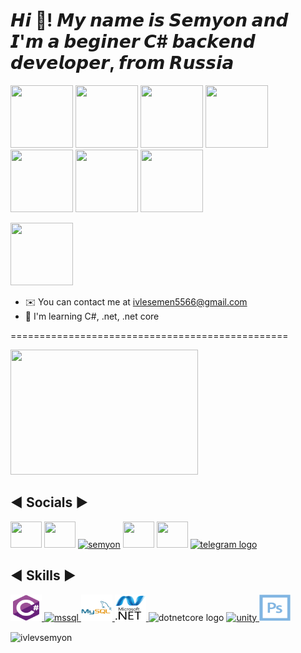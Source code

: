 <h1 align="left">𝙃𝙞 👋! 𝙈𝙮 𝙣𝙖𝙢𝙚 𝙞𝙨 𝙎𝙚𝙢𝙮𝙤𝙣 𝙖𝙣𝙙 𝙄'𝙢 𝙖 𝙗𝙚𝙜𝙞𝙣𝙚𝙧 𝘾# 𝙗𝙖𝙘𝙠𝙚𝙣𝙙 𝙙𝙚𝙫𝙚𝙡𝙤𝙥𝙚𝙧, 𝙛𝙧𝙤𝙢 𝙍𝙪𝙨𝙨𝙞𝙖</h1>


<p>
<a><img src ="https://user-images.githubusercontent.com/75061655/231721085-7645719e-eb75-448a-a9b7-aa6eb006803b.gif" width = "100" height = "100"/></a> 
  <a><img src ="https://user-images.githubusercontent.com/75061655/231721085-7645719e-eb75-448a-a9b7-aa6eb006803b.gif" width = "100" height = "100"/></a>
  <a><img src ="https://user-images.githubusercontent.com/75061655/231721085-7645719e-eb75-448a-a9b7-aa6eb006803b.gif" width = "100" height = "100"/></a>
  <a><img src ="https://user-images.githubusercontent.com/75061655/231721085-7645719e-eb75-448a-a9b7-aa6eb006803b.gif" width = "100" height = "100"/></a>
  <a><img src ="https://user-images.githubusercontent.com/75061655/231721085-7645719e-eb75-448a-a9b7-aa6eb006803b.gif" width = "100" height = "100"/></a>
  <a><img src ="https://user-images.githubusercontent.com/75061655/231721085-7645719e-eb75-448a-a9b7-aa6eb006803b.gif" width = "100" height = "100"/></a>
  <a><img src ="https://user-images.githubusercontent.com/75061655/231721085-7645719e-eb75-448a-a9b7-aa6eb006803b.gif" width = "100" height = "100"/></a>
</p>


<img src ="https://user-images.githubusercontent.com/75061655/231721085-7645719e-eb75-448a-a9b7-aa6eb006803b.gif" width = "100" height = "100"/>

* ✉️  You can contact me at [ivlesemen5566@gmail.com](mailto:ivlesemen5566@gmail.com)
* 🧠  I'm learning C#, .net, .net core

================================================

<img src ="https://user-images.githubusercontent.com/75061655/231724152-a88d2bf9-2486-4313-8107-c5afdc395b22.gif" width = "300" height = "200"/>


## ◀ Socials ▶

<p align="left">
<a href="https://www.github.com/IvlevSemyon" target="_blank" rel="noreferrer"><img src="https://raw.githubusercontent.com/danielcranney/readme-generator/main/public/icons/socials/github.svg" width="50" height="42" /></a>
<a href="https://www.stackoverflow.com/users/21632423/ensi" target="_blank" rel="noreferrer"><img src="https://raw.githubusercontent.com/danielcranney/readme-generator/main/public/icons/socials/stackoverflow.svg" width="50" height="42" /></a>
<a href="https://www.leetcode.com/ens1" target="blank" rel="noreferrer"><img src="https://raw.githubusercontent.com/rahuldkjain/github-profile-readme-generator/master/src/images/icons/Social/leet-code.svg" alt="semyon" width="50" height="42" /></a>
<a href="https://discord.com/users/540883705900695552" target="_blank" rel="noreferrer"><img src="https://raw.githubusercontent.com/danielcranney/readme-generator/main/public/icons/socials/discord.svg" width="50" height="42" /></a>
<a href="https://www.codewars.com/users/ensi" target="_blank" rel="noreferrer"><img src="https://www.codewars.com/packs/assets/logo.61192cf7.svg" width="50" height="42" /></a>
<a href="https://t.me/tyrivlevz" target="_blank" rel="noreferrer"><img src="https://raw.githubusercontent.com/maurodesouza/profile-readme-generator/master/src/assets/icons/social/telegram/default.svg" width="50" height="42" alt="telegram logo"/></a>
</p>





## ◀ Skills ▶


<div align="left"> 
  <a href="https://www.w3schools.com/cs/" target="_blank" rel="noreferrer"> <img src="https://raw.githubusercontent.com/devicons/devicon/master/icons/csharp/csharp-original.svg  " alt="csharp" width="50" height="42"  /> </a> 
  <a href="https://www.microsoft.com/en-us/sql-server" target="_blank" rel="noreferrer"> <img src="https://www.svgrepo.com/show/303229/microsoft-sql-server-logo.svg" alt="mssql" width="50" height="42"/> </a> 
  <a href="https://www.mysql.com/" target="_blank" rel="noreferrer"> <img src="https://raw.githubusercontent.com/devicons/devicon/master/icons/mysql/mysql-original-wordmark.svg  " alt="mysql" width="50" height="42"/> </a>
  <a href="https://dotnet.microsoft.com/" target="_blank" rel="noreferrer"> <img src="https://raw.githubusercontent.com/devicons/devicon/master/icons/dot-net/dot-net-original-wordmark.svg" alt="dotnet" width="50" height="42"  /> </a>
  <a><img src="https://cdn.jsdelivr.net/gh/devicons/devicon/icons/dotnetcore/dotnetcore-original.svg" width="50" height="42" alt="dotnetcore logo"  /></a>
  <a href="https://unity.com/" target="_blank" rel="noreferrer"> <img src="https://www.vectorlogo.zone/logos/unity3d/unity3d-icon.svg" alt="unity" width="50" height="42"/> </a> 
  <a href="https://www.photoshop.com/en" target="_blank" rel="noreferrer"> <img src="https://raw.githubusercontent.com/devicons/devicon/master/icons/photoshop/photoshop-line.svg" alt="photoshop" width="50" height="42"/> </a> 
</div>
  

<p></p>
<p><img align="center" src="https://github-readme-stats.vercel.app/api/top-langs?username=ivlevsemyon&show_icons=true&locale=en&layout=compact" alt="ivlevsemyon" /></p>
